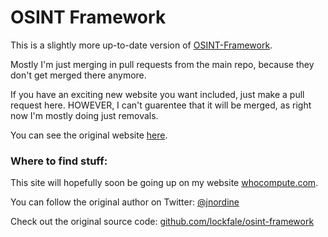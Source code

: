 # OSINT Framework

This is a slightly more up-to-date version of [OSINT-Framework](https://github.com/lockfale/osint-framework).

Mostly I'm just merging in pull requests from the main repo, because they don't get merged there anymore.

If you have an exciting new website you want included, just make a pull request here. HOWEVER, I can't guarentee
that it will be merged, as right now I'm mostly doing just removals.

You can see the original website [here](https://osintframework.com).

### Where to find stuff:

This site will hopefully soon be going up on my website [whocompute.com](https://whocompute.com).

You can follow the original author on Twitter: [@jnordine](https://twitter.com/jnordine)

Check out the original source code: [github.com/lockfale/osint-framework](https://github.com/lockfale/osint-framework)
